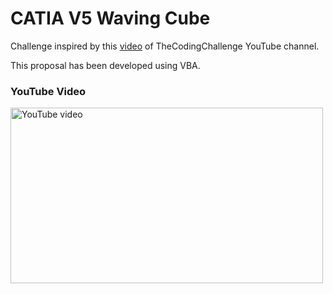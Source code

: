 # CATIA V5 Waving Cube

Challenge inspired by this [video](https://www.youtube.com/watch?v=H81Tdrmz2LA) of TheCodingChallenge YouTube channel.

This proposal has been developed using VBA.

### YouTube Video

<a href="http://www.youtube.com/watch?feature=player_embedded&v=IVVExjg4HzE
" target="_blank"><img src="http://i3.ytimg.com/vi/IVVExjg4HzE/maxresdefault.jpg" 
alt="YouTube video" width="500" height="281" border="0" /></a>
